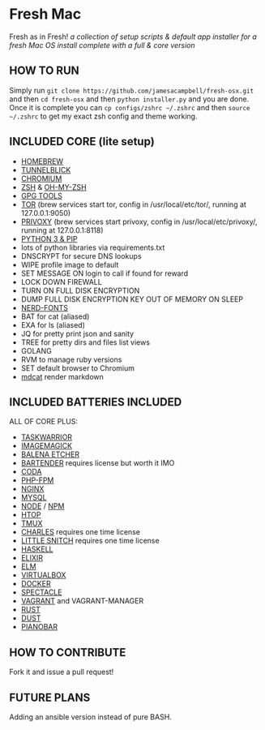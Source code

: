 # Fresh Mac

Fresh as in Fresh!
_a collection of setup scripts &amp; default app installer for a fresh Mac OS install complete with a full & core version_

## HOW TO RUN

Simply run `git clone https://github.com/jamesacampbell/fresh-osx.git` and then `cd fresh-osx` and then `python installer.py` and you are done. Once it is complete you can `cp configs/zshrc ~/.zshrc` and then `source ~/.zshrc` to get my exact zsh config and theme working.

## INCLUDED CORE (lite setup)

- [HOMEBREW](https://brew.sh)
- [TUNNELBLICK](https://www.tunnelblick.net/)
- [CHROMIUM](https://www.chromium.org/)
- [ZSH](https://www.zsh.org/) & [OH-MY-ZSH](http://ohmyz.sh/)
- [GPG TOOLS](https://gpgtools.org/)
- [TOR](https://www.torproject.org/download/download.html.en) (brew services start tor, config in /usr/local/etc/tor/, running at 127.0.0.1:9050)
- [PRIVOXY](http://www.privoxy.org/) (brew services start privoxy, config in /usr/local/etc/privoxy/, running at 127.0.0.1:8118)
- [PYTHON 3 & PIP](https://www.python.org/)
- lots of python libraries via requirements.txt
- DNSCRYPT for secure DNS lookups
- WIPE profile image to default
- SET MESSAGE ON login to call if found for reward
- LOCK DOWN FIREWALL
- TURN ON FULL DISK ENCRYPTION
- DUMP FULL DISK ENCRYPTION KEY OUT OF MEMORY ON SLEEP
- [NERD-FONTS](https://github.com/ryanoasis/nerd-fonts)
- BAT for cat (aliased)
- EXA for ls (aliased)
- JQ for pretty print json and sanity
- TREE for pretty dirs and files list views
- GOLANG
- RVM to manage ruby versions
- SET default browser to Chromium
- [mdcat](https://github.com/lunaryorn/mdcat) render markdown

## INCLUDED BATTERIES INCLUDED

ALL OF CORE PLUS:

- [TASKWARRIOR](https://taskwarrior.org/)
- [IMAGEMAGICK](https://www.imagemagick.org/script/index.php)
- [BALENA ETCHER](https://www.balena.io/etcher/)
- [BARTENDER](https://www.macbartender.com) requires license but worth it IMO
- [CODA](https://www.panic.com/coda/)
- [PHP-FPM](https://php-fpm.org/download/)
- [NGINX](https://nginx.org/en/download.html)
- [MYSQL](https://dev.mysql.com/downloads/)
- [NODE](https://nodejs.org/en/download/) / [NPM](https://www.npmjs.com/package/download)
- [HTOP](http://hisham.hm/htop/)
- [TMUX](https://github.com/tmux/tmux/wiki)
- [CHARLES](https://www.charlesproxy.com/) requires one time license
- [LITTLE SNITCH](https://www.obdev.at/products/littlesnitch/index.html) requires one time license
- [HASKELL](https://www.haskell.org/)
- [ELIXIR](https://elixir-lang.org/)
- [ELM](https://elm-lang.org/)
- [VIRTUALBOX](https://www.virtualbox.org/)
- [DOCKER](https://docs.docker.com/install/)
- [SPECTACLE](https://www.spectacleapp.com/)
- [VAGRANT](https://www.vagrantup.com/) and VAGRANT-MANAGER
- [RUST](https://www.rust-lang.org/)
- [DUST](https://github.com/bootandy/dust)
- [PIANOBAR](https://github.com/PromyLOPh/pianobar/)

## HOW TO CONTRIBUTE

Fork it and issue a pull request!

## FUTURE PLANS

Adding an ansible version instead of pure BASH.
